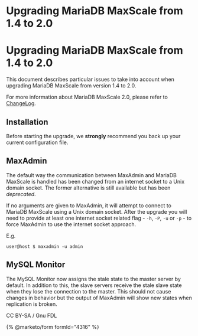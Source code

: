 
# Upgrading MariaDB MaxScale from 1.4 to 2.0

# Upgrading MariaDB MaxScale from 1.4 to 2.0


This document describes particular issues to take into account when upgrading
MariaDB MaxScale from version 1.4 to 2.0.


For more information about MariaDB MaxScale 2.0, please refer to [ChangeLog](../../mariadb-maxscale-21-06/README.md).


## Installation


Before starting the upgrade, we **strongly** recommend you back up your current
configuration file.


## MaxAdmin


The default way the communication between MaxAdmin and MariaDB MaxScale is
handled has been changed from an internet socket to a Unix domain socket.
The former alternative is still available but has been *deprecated*.


If no arguments are given to MaxAdmin, it will attempt to connect to
MariaDB MaxScale using a Unix domain socket. After the upgrade you will
need to provide at least one internet socket related flag - `-h`, `-P`,
`-u` or `-p` - to force MaxAdmin to use the internet socket approach.


E.g.


```
user@host $ maxadmin -u admin
```


## MySQL Monitor


The MySQL Monitor now assigns the stale state to the master server by default.
In addition to this, the slave servers receive the stale slave state when they
lose the connection to the master. This should not cause changes in behavior
but the output of MaxAdmin will show new states when replication is broken.


CC BY-SA / Gnu FDL


{% @marketo/form formId="4316" %}
